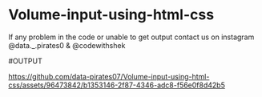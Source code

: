 # Volume-input-using-html-css

If any problem in the code or unable to get output contact us on instagram @data._.pirates0 & @codewithshek

#OUTPUT

https://github.com/data-pirates07/Volume-input-using-html-css/assets/96473842/b1353146-2f87-4346-adc8-f56e0f8d42b5
